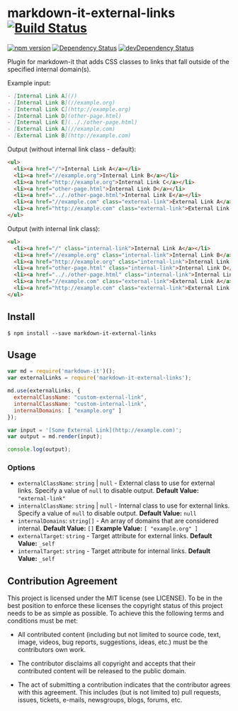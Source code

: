 # markdown-it-external-links [![Build Status](https://travis-ci.org/kruncher/markdown-it-external-links.svg?branch=master)](https://travis-ci.org/kruncher/markdown-it-external-links) 

[![npm version](https://badge.fury.io/js/markdown-it-external-links.svg)](https://badge.fury.io/js/markdown-it-external-links)
[![Dependency Status](https://david-dm.org/kruncher/markdown-it-external-links.svg)](https://david-dm.org/kruncher/markdown-it-external-links)
[![devDependency Status](https://david-dm.org/kruncher/markdown-it-external-links/dev-status.svg)](https://david-dm.org/kruncher/markdown-it-external-links#info=devDependencies)

Plugin for markdown-it that adds CSS classes to links that fall outside of the specified
internal domain(s).

Example input:
```markdown
- [Internal Link A](/)
- [Internal Link B](//example.org)
- [Internal Link C](http://example.org)
- [Internal Link D](other-page.html)
- [Internal Link E](.././other-page.html)
- [External Link A](//example.com)
- [External Link B](http://example.com)
```

Output (without internal link class - default):
```html
<ul>
  <li><a href="/">Internal Link A</a></li>
  <li><a href="//example.org">Internal Link B</a></li>
  <li><a href="http://example.org">Internal Link C</a></li>
  <li><a href="other-page.html">Internal Link D</a></li>
  <li><a href=".././other-page.html">Internal Link E</a></li>
  <li><a href="//example.com" class="external-link">External Link A</a></li>
  <li><a href="http://example.com" class="external-link">External Link B</a></li>
</ul>
```

Output (with internal link class):
```html
<ul>
  <li><a href="/" class="internal-link">Internal Link A</a></li>
  <li><a href="//example.org" class="internal-link">Internal Link B</a></li>
  <li><a href="http://example.org" class="internal-link">Internal Link C</a></li>
  <li><a href="other-page.html" class="internal-link">Internal Link D</a></li>
  <li><a href=".././other-page.html" class="internal-link">Internal Link E</a></li>
  <li><a href="//example.com" class="external-link">External Link A</a></li>
  <li><a href="http://example.com" class="external-link">External Link B</a></li>
</ul>
```


## Install

```
$ npm install --save markdown-it-external-links
```


## Usage

```javascript
var md = require('markdown-it')();
var externalLinks = require('markdown-it-external-links');

md.use(externalLinks, {
  externalClassName: "custom-external-link",
  internalClassName: "custom-internal-link",
  internalDomains: [ "example.org" ]
});

var input = '[Some External Link](http://example.com)';
var output = md.render(input);

console.log(output);
```


### Options

- `externalClassName`: `string` | `null` - External class to use for external links.
                                           Specify a value of `null` to disable output.
                                           **Default Value:** `"external-link"`
- `internalClassName`: `string` | `null` - Internal class to use for external links.
                                           Specify a value of `null` to disable output.
                                           **Default Value:** `null`
- `internalDomains`: `string[]`          - An array of domains that are considered internal.
                                           **Default Value:** `[]`
                                           **Example Value:** `[ "example.org" ]`
- `externalTarget`: `string`             - Target attribute for external links.
                                           **Default Value:** `_self`
- `internalTarget`: `string`             - Target attribute for internal links.
                                           **Default Value:** `_self`


## Contribution Agreement

This project is licensed under the MIT license (see LICENSE). To be in the best
position to enforce these licenses the copyright status of this project needs to
be as simple as possible. To achieve this the following terms and conditions
must be met:

- All contributed content (including but not limited to source code, text,
  image, videos, bug reports, suggestions, ideas, etc.) must be the
  contributors own work.

- The contributor disclaims all copyright and accepts that their contributed
  content will be released to the public domain.

- The act of submitting a contribution indicates that the contributor agrees
  with this agreement. This includes (but is not limited to) pull requests, issues,
  tickets, e-mails, newsgroups, blogs, forums, etc.

